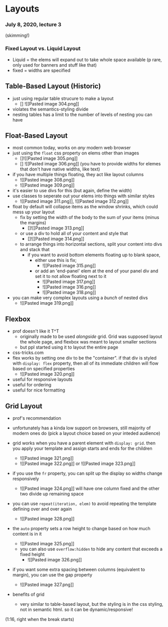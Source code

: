 # Layouts
### July 8, 2020, lecture 3

(skimming!)

### Fixed Layout vs. Liquid Layout
- Liquid = the elems will expand out to take whole space available (p rare, only used for banners and stuff like that)
- fixed = widths are specified

## Table-Based Layout (Historic)
- just using regular table strucure to make a layout
	- [] ![[Pasted image 304.png]]
- violates the semantics-styling divide
- nesting tables has a limit to the number of levels of nesting you can have


## Float-Based Layout
- most common today, works on *any* modern web browser
- just using the `float` css property on elems other than images
	- []![[Pasted image 305.png]]
	- [] ![[Pasted image 306.png]] (you have to provide widths for elemes that don't have native widths, like text)
- if you have multiple things floating, they act like layout columns
	- ![[Pasted image 308.png]]
	- ![[Pasted image 309.png]]
- it's easier to use divs for this (but again, define the width)
- use classes to seperate out your elems into things with similar styles
	- ![[Pasted image 311.png]], ![[Pasted image 312.png]]
- float by default will collapse items as the window shrinks, which could mess up your layout
	- fix by setting the width of the body to the sum of your items (minus the margins)
		- []![[Pasted image 313.png]]
	- or use a div to hold all of your content and style that 
		- []![[Pasted image 314.png]]
	- to arrange things into horizontal sections, split your content into divs and stack that
		- if you want to avoid bottom elements floating up to blank space, 
			- either use this is fix;
				- ![[Pasted image 315.png]]
			- or add an 'end-panel' elem at the end of your panel div and set it to not allow floating next to it
				- ![[Pasted image 317.png]]
				- ![[Pasted image 316.png]]
				- ![[Pasted image 318.png]]
- you can make very complex layouts using a *bunch* of nested divs
	- ![[Pasted image 319.png]]


## Flexbox
- prof doesn't like it T^T
	- originally made to be used *alongside* grid. Grid was supposed layout the whole page, and flexbox was meant to layout smaller sections
	- but ppl started using it to layout the entire page
- css-tricks.com
- flex works by setting one div to be the "container". if that div is styled with `display: flex` property, then all of its immediate children will flow based on specified properties
	- ![[Pasted image 320.png]]
- useful for responsive layouts
- useful for ordering
- useful for nice formatting


## Grid Layout
- prof's recommendation
- unfortunately has a kinda low support on browsers, still majority of modern ones do (pick a layout choice based on your inteded audience)

- grid works when you have a parent element with `display: grid`. then you apply your template and assign starts and ends for the children
	- ![[Pasted image 321.png]]
	- ![[Pasted image 322.png]] or ![[Pasted image 323.png]]
- if you use the `fr` property, you can split up the display so widths change responsively
	- ![[Pasted image 324.png]] will have one column fixed and the other two divide up remaining space
- you can use `repeat(iteration, elem)` to avoid repeating the template defining over and over again
	- ![[Pasted image 328.png]]
- the `auto` property sets a row height to change based on how much content is in it
	- ![[Pasted image 325.png]]
	- you can also use `overflow:hidden` to hide any content that exceeds a fixed height
		- ![[Pasted image 326.png]]
- if you want some extra spacing between columns (equivalent to margin), you can use the gap property
	- ![[Pasted image 327.png]] 
- benefits of grid
	- very similar to table-based layout, but the styling is in the css styling, not in semantic html. so it can be dynamic/responsive!	









(1:16, right when the break starts)









